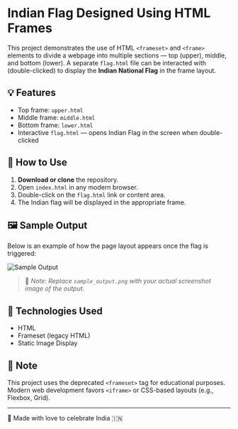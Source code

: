 # Indian Flag Designed Using HTML Frames

This project demonstrates the use of HTML `<frameset>` and `<frame>` elements to divide a webpage into multiple sections — top (upper), middle, and bottom (lower). A separate `flag.html` file can be interacted with (double-clicked) to display the **Indian National Flag** in the frame layout.

## 💡 Features

- Top frame: `upper.html`
- Middle frame: `middle.html`
- Bottom frame: `lower.html`
- Interactive `flag.html` — opens Indian Flag in the screen when double-clicked


## 🧰 How to Use

1. **Download or clone** the repository.
2. Open `index.html` in any modern browser.
3. Double-click on the `flag.html` link or content area.
4. The Indian flag will be displayed in the appropriate frame.

## 🖼️ Sample Output

Below is an example of how the page layout appears once the flag is triggered:

![Sample Output](sample_output.png)

> 📌 *Note: Replace `sample_output.png` with your actual screenshot image of the output.*

## 🚀 Technologies Used

- HTML
- Frameset (legacy HTML)
- Static Image Display

## 📌 Note

This project uses the deprecated `<frameset>` tag for educational purposes. Modern web development favors `<iframe>` or CSS-based layouts (e.g., Flexbox, Grid).

---

🧡 Made with love to celebrate India 🇮🇳
